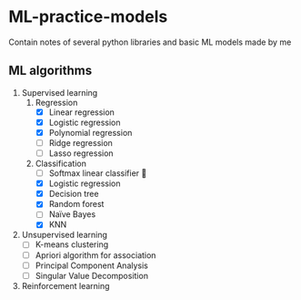# ML-practice-models
Contain notes of several python libraries and basic ML models made by me

## ML algorithms
1. Supervised learning  
    1. Regression
        - [x] Linear regression  
        - [x] Logistic regression  
        - [x] Polynomial regression  
        - [ ] Ridge regression  
        - [ ] Lasso regression
    2. Classification  
        - [ ] Softmax linear classifier :construction:
        - [x] Logistic regression  
        - [x] Decision tree  
        - [x] Random forest 
        - [ ] Naïve Bayes  
        - [x] KNN  
2. Unsupervised learning
    - [ ] K-means clustering
    - [ ] Apriori algorithm for association
    - [ ] Principal Component Analysis
    - [ ] Singular Value Decomposition  
3. Reinforcement learning
